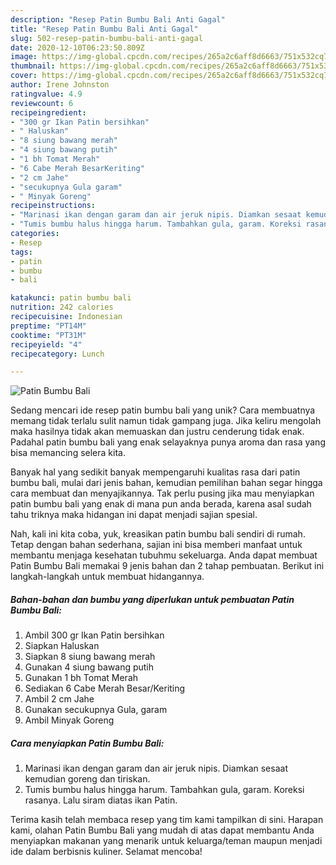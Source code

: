 ```yaml
---
description: "Resep Patin Bumbu Bali Anti Gagal"
title: "Resep Patin Bumbu Bali Anti Gagal"
slug: 502-resep-patin-bumbu-bali-anti-gagal
date: 2020-12-10T06:23:50.809Z
image: https://img-global.cpcdn.com/recipes/265a2c6aff8d6663/751x532cq70/patin-bumbu-bali-foto-resep-utama.jpg
thumbnail: https://img-global.cpcdn.com/recipes/265a2c6aff8d6663/751x532cq70/patin-bumbu-bali-foto-resep-utama.jpg
cover: https://img-global.cpcdn.com/recipes/265a2c6aff8d6663/751x532cq70/patin-bumbu-bali-foto-resep-utama.jpg
author: Irene Johnston
ratingvalue: 4.9
reviewcount: 6
recipeingredient:
- "300 gr Ikan Patin bersihkan"
- " Haluskan"
- "8 siung bawang merah"
- "4 siung bawang putih"
- "1 bh Tomat Merah"
- "6 Cabe Merah BesarKeriting"
- "2 cm Jahe"
- "secukupnya Gula garam"
- " Minyak Goreng"
recipeinstructions:
- "Marinasi ikan dengan garam dan air jeruk nipis. Diamkan sesaat kemudian goreng dan tiriskan."
- "Tumis bumbu halus hingga harum. Tambahkan gula, garam. Koreksi rasanya. Lalu siram diatas ikan Patin."
categories:
- Resep
tags:
- patin
- bumbu
- bali

katakunci: patin bumbu bali 
nutrition: 242 calories
recipecuisine: Indonesian
preptime: "PT14M"
cooktime: "PT31M"
recipeyield: "4"
recipecategory: Lunch

---
```



![Patin Bumbu Bali](https://img-global.cpcdn.com/recipes/265a2c6aff8d6663/751x532cq70/patin-bumbu-bali-foto-resep-utama.jpg)

Sedang mencari ide resep patin bumbu bali yang unik? Cara membuatnya memang tidak terlalu sulit namun tidak gampang juga. Jika keliru mengolah maka hasilnya tidak akan memuaskan dan justru cenderung tidak enak. Padahal patin bumbu bali yang enak selayaknya punya aroma dan rasa yang bisa memancing selera kita.



Banyak hal yang sedikit banyak mempengaruhi kualitas rasa dari patin bumbu bali, mulai dari jenis bahan, kemudian pemilihan bahan segar hingga cara membuat dan menyajikannya. Tak perlu pusing jika mau menyiapkan patin bumbu bali yang enak di mana pun anda berada, karena asal sudah tahu triknya maka hidangan ini dapat menjadi sajian spesial.


Nah, kali ini kita coba, yuk, kreasikan patin bumbu bali sendiri di rumah. Tetap dengan bahan sederhana, sajian ini bisa memberi manfaat untuk membantu menjaga kesehatan tubuhmu sekeluarga. Anda dapat membuat Patin Bumbu Bali memakai 9 jenis bahan dan 2 tahap pembuatan. Berikut ini langkah-langkah untuk membuat hidangannya.

<!--inarticleads1-->

##### Bahan-bahan dan bumbu yang diperlukan untuk pembuatan Patin Bumbu Bali:

1. Ambil 300 gr Ikan Patin bersihkan
1. Siapkan  Haluskan
1. Siapkan 8 siung bawang merah
1. Gunakan 4 siung bawang putih
1. Gunakan 1 bh Tomat Merah
1. Sediakan 6 Cabe Merah Besar/Keriting
1. Ambil 2 cm Jahe
1. Gunakan secukupnya Gula, garam
1. Ambil  Minyak Goreng




<!--inarticleads2-->

##### Cara menyiapkan Patin Bumbu Bali:

1. Marinasi ikan dengan garam dan air jeruk nipis. Diamkan sesaat kemudian goreng dan tiriskan.
1. Tumis bumbu halus hingga harum. Tambahkan gula, garam. Koreksi rasanya. Lalu siram diatas ikan Patin.




Terima kasih telah membaca resep yang tim kami tampilkan di sini. Harapan kami, olahan Patin Bumbu Bali yang mudah di atas dapat membantu Anda menyiapkan makanan yang menarik untuk keluarga/teman maupun menjadi ide dalam berbisnis kuliner. Selamat mencoba!
